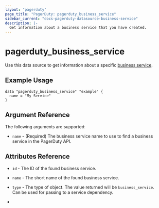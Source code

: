 ```yaml
---
layout: "pagerduty"
page_title: "PagerDuty: pagerduty_business_service"
sidebar_current: "docs-pagerduty-datasource-business-service"
description: |-
  Get information about a business service that you have created.
---
```


# pagerduty\_business\_service

Use this data source to get information about a specific [business service][1].

## Example Usage

```hcl
data "pagerduty_business_service" "example" {
  name = "My Service"
}
```

## Argument Reference

The following arguments are supported:

* `name` - (Required) The business service name to use to find a business service in the PagerDuty API.

## Attributes Reference
* `id` - The ID of the found business service.
* `name` - The short name of the found business service.
* `type` - The type of object. The value returned will be `business_service`. Can be used for passing to a service dependency.

* [1]: https://api-reference.pagerduty.com/#!/Business_Services/get_business_services

